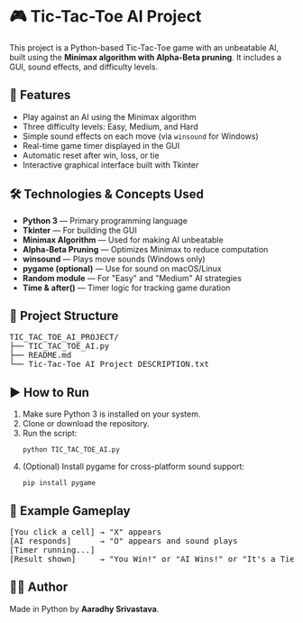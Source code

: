 <!DOCTYPE html>

<h1>🎮 Tic-Tac-Toe AI Project</h1>
<p>This project is a Python-based Tic-Tac-Toe game with an unbeatable AI, built using the <strong>Minimax algorithm with Alpha-Beta pruning</strong>. It includes a GUI, sound effects, and difficulty levels.</p>

<h2>🧠 Features</h2>
<ul>
  <li>Play against an AI using the Minimax algorithm</li>
  <li>Three difficulty levels: Easy, Medium, and Hard</li>
  <li>Simple sound effects on each move (via <code>winsound</code> for Windows)</li>
  <li>Real-time game timer displayed in the GUI</li>
  <li>Automatic reset after win, loss, or tie</li>
  <li>Interactive graphical interface built with Tkinter</li>
</ul>

<h2>🛠️ Technologies & Concepts Used</h2>
<ul>
  <li><strong>Python 3</strong> — Primary programming language</li>
  <li><strong>Tkinter</strong> — For building the GUI</li>
  <li><strong>Minimax Algorithm</strong> — Used for making AI unbeatable</li>
  <li><strong>Alpha-Beta Pruning</strong> — Optimizes Minimax to reduce computation</li>
  <li><strong>winsound</strong> — Plays move sounds (Windows only)</li>
  <li><strong>pygame (optional)</strong> — Use for sound on macOS/Linux</li>
  <li><strong>Random module</strong> — For "Easy" and "Medium" AI strategies</li>
  <li><strong>Time & after()</strong> — Timer logic for tracking game duration</li>
</ul>

<h2>📂 Project Structure</h2>
<pre>
TIC_TAC_TOE_AI_PROJECT/
├── TIC_TAC_TOE_AI.py
├── README.md
└── Tic-Tac-Toe AI Project DESCRIPTION.txt
</pre>

<h2>▶️ How to Run</h2>
<ol>
  <li>Make sure Python 3 is installed on your system.</li>
  <li>Clone or download the repository.</li>
  <li>Run the script:
    <pre><code>python TIC_TAC_TOE_AI.py</code></pre>
  </li>
  <li>(Optional) Install pygame for cross-platform sound support:
    <pre><code>pip install pygame</code></pre>
  </li>
</ol>

<h2>🧪 Example Gameplay</h2>
<pre>
[You click a cell] → "X" appears
[AI responds]      → "O" appears and sound plays
[Timer running...]
[Result shown]     → "You Win!" or "AI Wins!" or "It's a Tie!"
</pre>

<h2>👨‍💻 Author</h2>
<p>Made  in Python by <strong>Aaradhy Srivastava</strong>.</p>

</body>
</html>
